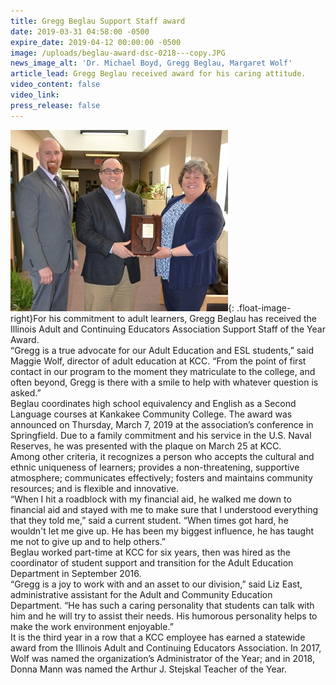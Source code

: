 ```yaml
---
title: Gregg Beglau Support Staff award
date: 2019-03-31 04:58:00 -0500
expire_date: 2019-04-12 00:00:00 -0500
image: /uploads/beglau-award-dsc-0218---copy.JPG
news_image_alt: 'Dr. Michael Boyd, Gregg Beglau, Margaret Wolf'
article_lead: Gregg Beglau received award for his caring attitude.
video_content: false
video_link:
press_release: false
---
```


![](/uploads/beglau-award-dsc-0218---copy.JPG){: .float-image-right}For his commitment to adult learners, Gregg Beglau has received the Illinois Adult and Continuing Educators Association Support Staff of the Year Award.<br>“Gregg is a true advocate for our Adult Education and ESL students,” said Maggie Wolf, director of adult education at KCC. “From the point of first contact in our program to the moment they matriculate to the college, and often beyond, Gregg is there with a smile to help with whatever question is asked.”<br>Beglau coordinates high school equivalency and English as a Second Language courses at Kankakee Community College. The award was announced on Thursday, March 7, 2019 at the association’s conference in Springfield. Due to a family commitment and his service in the U.S. Naval Reserves, he was presented with the plaque on March 25 at KCC.<br>Among other criteria, it recognizes a person who accepts the cultural and ethnic uniqueness of learners; provides a non-threatening, supportive atmosphere; communicates effectively; fosters and maintains community resources; and is flexible and innovative.<br>“When I hit a roadblock with my financial aid, he walked me down to financial aid and stayed with me to make sure that I understood everything that they told me,” said a current student. “When times got hard, he wouldn't let me give up. He has been my biggest influence, he has taught me not to give up and to help others.”<br>Beglau worked part-time at KCC for six years, then was hired as the coordinator of student support and transition for the Adult Education Department in September 2016.<br>“Gregg is a joy to work with and an asset to our division,” said Liz East, administrative assistant for the Adult and Community Education Department. “He has such a caring personality that students can talk with him and he will try to assist their needs. His humorous personality helps to make the work environment enjoyable.”<br>It is the third year in a row that a KCC employee has earned a statewide award from the Illinois Adult and Continuing Educators Association. In 2017, Wolf was named the organization’s Administrator of the Year; and in 2018, Donna Mann was named the Arthur J. Stejskal Teacher of the Year.